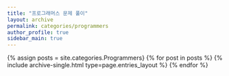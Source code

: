 ```yaml
---
title: "프로그래머스 문제 풀이"
layout: archive
permalink: categories/programmers
author_profile: true
sidebar_main: true
---
```


{% assign posts = site.categories.Programmers}
{% for post in posts %} {% include archive-single.html type=page.entries_layout %} {% endfor %}